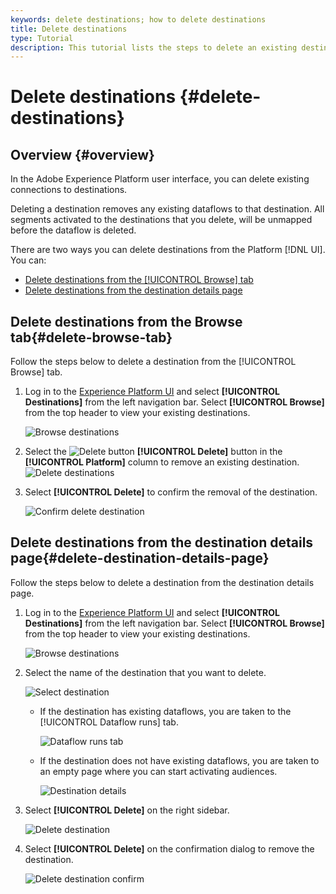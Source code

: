 ```yaml
---
keywords: delete destinations; how to delete destinations
title: Delete destinations
type: Tutorial
description: This tutorial lists the steps to delete an existing destination in the Adobe Experience Platform UI
---
```


# Delete destinations {#delete-destinations}

## Overview {#overview}

In the Adobe Experience Platform user interface, you can delete existing connections to destinations.

Deleting a destination removes any existing dataflows to that destination. All segments  activated to the destinations that you delete, will be unmapped before the dataflow is deleted.

There are two ways you can delete destinations from the Platform [!DNL UI]. You can:

* [Delete destinations from the [!UICONTROL Browse] tab](#delete-browse-tab)
* [Delete destinations from the destination details page](#delete-destination-details-page)

## Delete destinations from the Browse tab{#delete-browse-tab}

Follow the steps below to delete a destination from the [!UICONTROL Browse] tab.

1. Log in to the [Experience Platform UI](https://platform.adobe.com/) and select **[!UICONTROL Destinations]** from the left navigation bar. Select **[!UICONTROL Browse]** from the top header to view your existing destinations.

    ![Browse destinations](/destinations/assets/ui/delete-destinations/browse-destinations.png)

2. Select the ![Delete button](/destinations/assets/ui/delete-destinations/delete-icon.png) **[!UICONTROL Delete]** button in the **[!UICONTROL Platform]** column to remove an existing destination.
    ![Delete destinations](/destinations/assets/ui/delete-destinations/delete-destinations.png)

3. Select **[!UICONTROL Delete]** to confirm the removal of the destination.

    ![Confirm delete destination](/destinations/assets/ui/delete-destinations/delete-destinations-confirm.png)


## Delete destinations from the destination details page{#delete-destination-details-page}

Follow the steps below to delete a destination from the destination details page.

1. Log in to the [Experience Platform UI](https://platform.adobe.com/) and select **[!UICONTROL Destinations]** from the left navigation bar. Select **[!UICONTROL Browse]** from the top header to view your existing destinations.

    ![Browse destinations](/destinations/assets/ui/delete-destinations/browse-destinations.png)

1. Select the name of the destination that you want to delete.

    ![Select destination](/destinations/assets/ui/delete-destinations/delete-destination-select.png)

   * If the destination has existing dataflows, you are taken to the [!UICONTROL Dataflow runs] tab.

        ![Dataflow runs tab](/destinations/assets/ui/delete-destinations/destination-details-dataflows.png)

   * If the destination does not have existing dataflows, you are taken to an empty page where you can start activating audiences.

        ![Destination details](/destinations/assets/ui/delete-destinations/destination-details-empty.png)


1. Select **[!UICONTROL Delete]** on the right sidebar.

    ![Delete destination](/destinations/assets/ui/delete-destinations/delete-destinations-button.png)

1. Select **[!UICONTROL Delete]** on the confirmation dialog to remove the destination.

    ![Delete destination confirm](/destinations/assets/ui/delete-destinations/delete-destinations-delete.png)